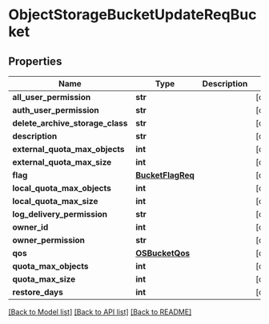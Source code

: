# ObjectStorageBucketUpdateReqBucket

## Properties
Name | Type | Description | Notes
------------ | ------------- | ------------- | -------------
**all_user_permission** | **str** |  | [optional] 
**auth_user_permission** | **str** |  | [optional] 
**delete_archive_storage_class** | **str** |  | [optional] 
**description** | **str** |  | [optional] 
**external_quota_max_objects** | **int** |  | [optional] 
**external_quota_max_size** | **int** |  | [optional] 
**flag** | [**BucketFlagReq**](BucketFlagReq.md) |  | [optional] 
**local_quota_max_objects** | **int** |  | [optional] 
**local_quota_max_size** | **int** |  | [optional] 
**log_delivery_permission** | **str** |  | [optional] 
**owner_id** | **int** |  | [optional] 
**owner_permission** | **str** |  | [optional] 
**qos** | [**OSBucketQos**](OSBucketQos.md) |  | [optional] 
**quota_max_objects** | **int** |  | [optional] 
**quota_max_size** | **int** |  | [optional] 
**restore_days** | **int** |  | [optional] 

[[Back to Model list]](../README.md#documentation-for-models) [[Back to API list]](../README.md#documentation-for-api-endpoints) [[Back to README]](../README.md)


